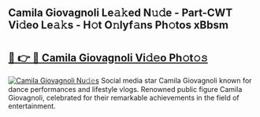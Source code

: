 ## Camila Giovagnoli Le𝚊𝚔ed N𝚞𝚍e - Part-CWT Vi𝚍eo Le𝚊𝚔s - H𝚘t O𝚗lyf𝚊ns Ph𝚘tos xBbsm

# <h2><a href="http://hf0hkyu.feru.top/?c=Camila+Giovagnoli">🔗 👉 🔴 Camila Giovagnoli Vi𝚍𝚎o Ph𝚘t𝚘𝚜</a></h2>

[![Camila Giovagnoli Nu𝚍𝚎s](https://i.imgur.com/0TWrTi3.gif)](http://hf0hkyu.feru.top/?c=Camila+Giovagnoli)
Social media star Camila Giovagnoli known for dance performances and lifestyle vlogs. Renowned public figure Camila Giovagnoli, celebrated for their remarkable achievements in the field of entertainment. 
